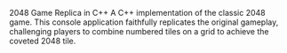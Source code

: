 2048 Game Replica in C++
A C++ implementation of the classic 2048 game. This console application faithfully replicates the original gameplay, challenging players to combine numbered tiles on a grid to achieve the coveted 2048 tile.
